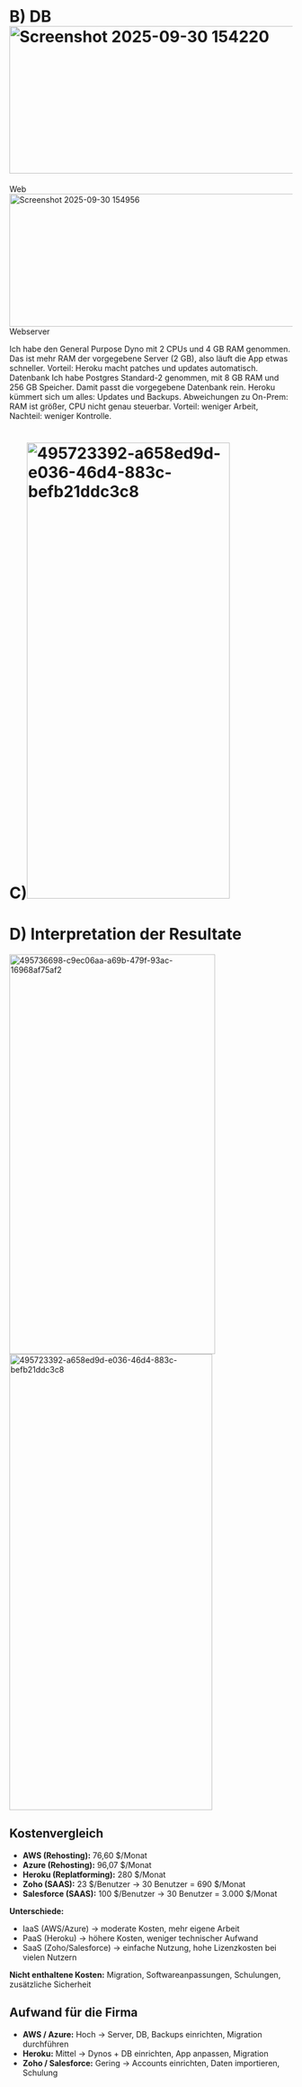 # B) DB<img width="1496" height="262" alt="Screenshot 2025-09-30 154220" src="https://github.com/user-attachments/assets/050e801a-722a-448e-a719-bb364215ece6" />
 Web<img width="1494" height="236" alt="Screenshot 2025-09-30 154956" src="https://github.com/user-attachments/assets/10ed1151-4d8c-43f6-afd8-f92f159381e0" />
Webserver

Ich habe den General Purpose Dyno mit 2 CPUs und 4 GB RAM genommen.
Das ist mehr RAM der vorgegebene Server (2 GB), also läuft die App etwas schneller.
Vorteil: Heroku macht patches und updates automatisch.
Datenbank
Ich habe Postgres Standard-2 genommen, mit 8 GB RAM und 256 GB Speicher.
Damit passt die vorgegebene Datenbank rein.
Heroku kümmert sich um alles: Updates und Backups.
Abweichungen zu On-Prem:
RAM ist größer, CPU nicht genau steuerbar.
Vorteil: weniger Arbeit, Nachteil: weniger Kontrolle.

# C)<img width="361" height="810" alt="495723392-a658ed9d-e036-46d4-883c-befb21ddc3c8" src="https://github.com/user-attachments/assets/d423c198-265d-4f6f-91ad-1ae697045b8b" />


# D) Interpretation der Resultate
<img width="366" height="710" alt="495736698-c9ec06aa-a69b-479f-93ac-16968af75af2" src="https://github.com/user-attachments/assets/9c3da3e9-8758-403f-9258-71341f665dd6" />
<img width="361" height="810" alt="495723392-a658ed9d-e036-46d4-883c-befb21ddc3c8" src="https://github.com/user-attachments/assets/4bc48826-0027-43df-8a60-3638fd11a823" />

## Kostenvergleich

- **AWS (Rehosting):** 76,60 $/Monat  
- **Azure (Rehosting):** 96,07 $/Monat  
- **Heroku (Replatforming):** 280 $/Monat  
- **Zoho (SAAS):** 23 $/Benutzer → 30 Benutzer = 690 $/Monat  
- **Salesforce (SAAS):** 100 $/Benutzer → 30 Benutzer = 3.000 $/Monat  

**Unterschiede:**  
- IaaS (AWS/Azure) → moderate Kosten, mehr eigene Arbeit  
- PaaS (Heroku) → höhere Kosten, weniger technischer Aufwand  
- SaaS (Zoho/Salesforce) → einfache Nutzung, hohe Lizenzkosten bei vielen Nutzern  

**Nicht enthaltene Kosten:** Migration, Softwareanpassungen, Schulungen, zusätzliche Sicherheit  

## Aufwand für die Firma

- **AWS / Azure:** Hoch → Server, DB, Backups einrichten, Migration durchführen  
- **Heroku:** Mittel → Dynos + DB einrichten, App anpassen, Migration  
- **Zoho / Salesforce:** Gering → Accounts einrichten, Daten importieren, Schulung  
